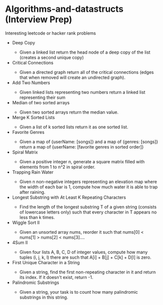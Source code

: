 # Algorithms-and-datastructs (Interview Prep)

Interesting leetcode or hacker rank problems

<ul>
  <li>Deep Copy</li>
    <ul>
      <li>
        Given a linked list return the head node of a deep copy of the list (creates a second unique copy)
      </li>
    </ul>
  <li>Critical Connections</li>
    <ul>
      <li>
        Given a directed graph return all of the critical connections (edges that when removed will create an undirected graph).  
      </li>
     </ul>
  <li>Add Two Numbers</li>
    <ul>
      <li>
        Given linked lists representing two numbers return a linked list representing their sum
      </li>
     </ul>
  <li>Median of two sorted arrays</li>
    <ul>
      <li>
        Given two sorted arrays return the median value.
      </li>
     </ul>
  <li>Merge K Sorted Lists</li>
    <ul>
      <li>
        Given a list of k sorted lists return it as one sorted list.
      </li>
    </ul>
  <li>Favorite Genres</li>
    <ul>
      <li>
        Given a map of {userName: [songs]} and a map of {genres: [songs]} return a map of {userName: [favorite genres in sorted order]}
      </li>
    </ul>
  <li>Spiral Matrix</li>
    <ul>
      <li>
        Given a positive integer n, generate a square matrix filled with elements from 1 to n^2 in spiral order.
      </li>
    </ul>
  <li>Trapping Rain Water</li>
    <ul>
      <li>
        Given n non-negative integers representing an elevation map where the width of each bar is 1, compute how much water it is able to trap after raining.
      </li>
    </ul>
  <li>Longest Substring with At Least K Repeating Characters</li>
    <ul>
      <li>
        Find the length of the longest substring T of a given string (consists of lowercase letters only) such that every character in T appears no less than k times.
      </li>
    </ul>
  <li>Wiggle Sort II</li>
    <ul>
      <li>
        Given an unsorted array nums, reorder it such that nums[0] < nums[1] > nums[2] < nums[3]....
      </li>
    </ul>
  <li>4Sum II</li>
    <ul>
      <li>
        Given four lists A, B, C, D of integer values, compute how many tuples (i, j, k, l) there are such that A[i] + B[j] + C[k] + D[l] is zero.
      </li>
    </ul>
  <li>First Unique Character in a String</li>
    <ul>
      <li>
        Given a string, find the first non-repeating character in it and return its index. If it doesn't exist, return -1.
      </li>
    </ul>
  <li>Palindromic Substrings</li>
    <ul>
      <li>
        Given a string, your task is to count how many palindromic substrings in this string.
      </li>
    </ul>
</ul>
